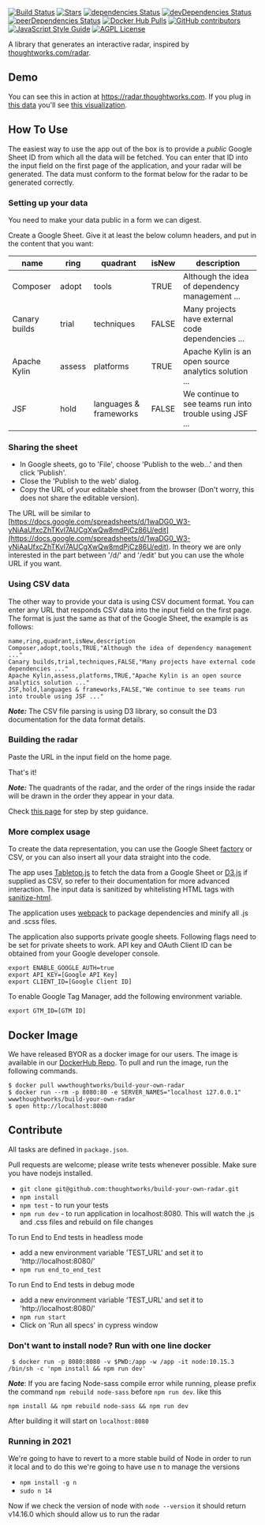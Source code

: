 [![Build Status](https://travis-ci.org/thoughtworks/build-your-own-radar.svg?branch=master)](https://travis-ci.org/thoughtworks/build-your-own-radar)
[![Stars](https://badgen.net/github/stars/thoughtworks/build-your-own-radar)](https://github.com/thoughtworks/build-your-own-radar)
[![dependencies Status](https://david-dm.org/thoughtworks/build-your-own-radar/status.svg)](https://david-dm.org/thoughtworks/build-your-own-radar)
[![devDependencies Status](https://david-dm.org/thoughtworks/build-your-own-radar/dev-status.svg)](https://david-dm.org/thoughtworks/build-your-own-radar?type=dev)
[![peerDependencies Status](https://david-dm.org/thoughtworks/build-your-own-radar/peer-status.svg)](https://david-dm.org/thoughtworks/build-your-own-radar?type=peer)
[![Docker Hub Pulls](https://img.shields.io/docker/pulls/wwwthoughtworks/build-your-own-radar.svg)](https://hub.docker.com/r/wwwthoughtworks/build-your-own-radar)
[![GitHub contributors](https://badgen.net/github/contributors/thoughtworks/build-your-own-radar?color=cyan)](https://github.com/thoughtworks/build-your-own-radar/graphs/contributors)
[![JavaScript Style Guide](https://img.shields.io/badge/code_style-standard-brightgreen.svg)](https://standardjs.com)
[![AGPL License](https://badgen.net/github/license/thoughtworks/build-your-own-radar)](https://github.com/thoughtworks/build-your-own-radar)


A library that generates an interactive radar, inspired by [thoughtworks.com/radar](http://thoughtworks.com/radar).

## Demo

You can see this in action at https://radar.thoughtworks.com. If you plug in [this data](https://docs.google.com/spreadsheets/d/18A7oDuavlh89rAmqcaXpqle8QLqIvlAkoEUxcObzuUM/edit#gid=1985253373) you'll see [this visualization](https://radar.thoughtworks.com/?sheetId=https%3A%2F%2Fdocs.google.com%2Fspreadsheets%2Fd%2F18A7oDuavlh89rAmqcaXpqle8QLqIvlAkoEUxcObzuUM%2Fedit%23gid%3D1985253373). 

## How To Use

The easiest way to use the app out of the box is to provide a *public* Google Sheet ID from which all the data will be fetched. You can enter that ID into the input field on the first page of the application, and your radar will be generated. The data must conform to the format below for the radar to be generated correctly.

### Setting up your data

You need to make your data public in a form we can digest.

Create a Google Sheet. Give it at least the below column headers, and put in the content that you want:

| name          | ring   | quadrant               | isNew | description                                             |
|---------------|--------|------------------------|-------|---------------------------------------------------------|
| Composer      | adopt  | tools                  | TRUE  | Although the idea of dependency management ...          |
| Canary builds | trial  | techniques             | FALSE | Many projects have external code dependencies ...       |
| Apache Kylin  | assess | platforms              | TRUE  | Apache Kylin is an open source analytics solution ...   |
| JSF           | hold   | languages & frameworks | FALSE | We continue to see teams run into trouble using JSF ... |

### Sharing the sheet

* In Google sheets, go to 'File', choose 'Publish to the web...' and then click 'Publish'.
* Close the 'Publish to the web' dialog.
* Copy the URL of your editable sheet from the browser (Don't worry, this does not share the editable version). 

The URL will be similar to [https://docs.google.com/spreadsheets/d/1waDG0_W3-yNiAaUfxcZhTKvl7AUCgXwQw8mdPjCz86U/edit](https://docs.google.com/spreadsheets/d/1waDG0_W3-yNiAaUfxcZhTKvl7AUCgXwQw8mdPjCz86U/edit). In theory we are only interested in the part between '/d/' and '/edit' but you can use the whole URL if you want.

### Using CSV data
The other way to provide your data is using CSV document format.
You can enter any URL that responds CSV data into the input field on the first page.
The format is just the same as that of the Google Sheet, the example is as follows:

```
name,ring,quadrant,isNew,description  
Composer,adopt,tools,TRUE,"Although the idea of dependency management ..."  
Canary builds,trial,techniques,FALSE,"Many projects have external code dependencies ..."  
Apache Kylin,assess,platforms,TRUE,"Apache Kylin is an open source analytics solution ..."  
JSF,hold,languages & frameworks,FALSE,"We continue to see teams run into trouble using JSF ..."  
```

***Note:*** The CSV file parsing is using D3 library, so consult the D3 documentation for the data format details.

### Building the radar

Paste the URL in the input field on the home page.

That's it!

***Note:*** The quadrants of the radar, and the order of the rings inside the radar will be drawn in the order they appear in your data.

Check [this page](https://www.thoughtworks.com/radar/how-to-byor) for step by step guidance.

### More complex usage

To create the data representation, you can use the Google Sheet [factory](/src/util/factory.js) or CSV, or you can also insert all your data straight into the code.

The app uses [Tabletop.js](https://github.com/jsoma/tabletop) to fetch the data from a Google Sheet or [D3.js](https://d3js.org/) if supplied as CSV, so refer to their documentation for more advanced interaction.  The input data is sanitized by whitelisting HTML tags with [sanitize-html](https://github.com/punkave/sanitize-html).

The application uses [webpack](https://webpack.github.io/) to package dependencies and minify all .js and .scss files.

The application also supports private google sheets. Following flags need to be set for private sheets to work. API key and OAuth Client ID can be obtained from your Google developer console.


```
export ENABLE_GOOGLE_AUTH=true
export API_KEY=[Google API Key]
export CLIENT_ID=[Google Client ID]
```

To enable Google Tag Manager, add the following environment variable.
```
export GTM_ID=[GTM ID]
```

## Docker Image
We have released BYOR as a docker image for our users. The image is available in our [DockerHub Repo](https://hub.docker.com/r/wwwthoughtworks/build-your-own-radar/). To pull and run the image, run the following commands.

```
$ docker pull wwwthoughtworks/build-your-own-radar
$ docker run --rm -p 8080:80 -e SERVER_NAMES="localhost 127.0.0.1" wwwthoughtworks/build-your-own-radar
$ open http://localhost:8080
```

## Contribute

All tasks are defined in `package.json`.

Pull requests are welcome; please write tests whenever possible. 
Make sure you have nodejs installed.

- `git clone git@github.com:thoughtworks/build-your-own-radar.git`
- `npm install`
- `npm test` - to run your tests
- `npm run dev` - to run application in localhost:8080. This will watch the .js and .css files and rebuild on file changes

To run End to End tests in headless mode
- add a new environment variable 'TEST_URL' and set it to 'http://localhost:8080/'
- `npm run end_to_end_test`

To run End to End tests in debug mode
- add a new environment variable 'TEST_URL' and set it to 'http://localhost:8080/'
- `npm run start`
- Click on 'Run all specs' in cypress window

### Don't want to install node? Run with one line docker

     $ docker run -p 8080:8080 -v $PWD:/app -w /app -it node:10.15.3 /bin/sh -c 'npm install && npm run dev'

***Note***: If you are facing Node-sass compile error while running, please prefix the command `npm rebuild node-sass` before `npm run dev`. like this
```
npm install && npm rebuild node-sass && npm run dev
```

After building it will start on `localhost:8080`

### Running in 2021

We're going to have to revert to a more stable build of Node in order to run it local and to do this we're going to have use n to manage the versions

- `npm install -g n`
- `sudo n 14`

Now if we check the version of node with `node --version` it should return v14.16.0 which should allow us to run the radar
